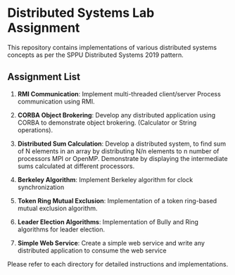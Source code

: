 # Distributed Systems Lab Assignment

This repository contains implementations of various distributed systems concepts as per the SPPU Distributed Systems 2019 pattern.

## Assignment List

1. **RMI Communication**: Implement multi-threaded client/server Process communication using RMI.
  
2. **CORBA Object Brokering**: Develop any distributed application using CORBA to demonstrate object brokering.
(Calculator or String operations).
 
3. **Distributed Sum Calculation**: Develop a distributed system, to find sum of N elements in an array by distributing N/n elements to n
number of processors MPI or OpenMP. Demonstrate by displaying the intermediate sums calculated
at different processors.

4. **Berkeley Algorithm**: Implement Berkeley algorithm for clock synchronization
 
5. **Token Ring Mutual Exclusion**: Implementation of a token ring-based mutual exclusion algorithm.
  
6. **Leader Election Algorithms**: Implementation of Bully and Ring algorithms for leader election.
 
7. **Simple Web Service**: Create a simple web service and write any distributed application to consume the web service

Please refer to each directory for detailed instructions and implementations.
